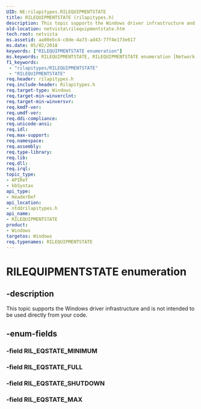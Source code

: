 ```yaml
---
UID: NE:rilapitypes.RILEQUIPMENTSTATE
title: RILEQUIPMENTSTATE (rilapitypes.h)
description: This topic supports the Windows driver infrastructure and is not intended to be used directly from your code.
old-location: netvista\rilequipmentstate.htm
tech.root: netvista
ms.assetid: aa00ebc4-c8de-4a73-ad43-77f4e173e617
ms.date: 05/02/2018
keywords: ["RILEQUIPMENTSTATE enumeration"]
ms.keywords: RILEQUIPMENTSTATE, RILEQUIPMENTSTATE enumeration [Network Drivers Starting with Windows Vista], RIL_EQSTATE_FULL, RIL_EQSTATE_MAX, RIL_EQSTATE_SHUTDOWN, netvista.rilequipmentstate, ntddrilapitypes/RILEQUIPMENTSTATE, ntddrilapitypes/RIL_EQSTATE_FULL, ntddrilapitypes/RIL_EQSTATE_MAX, ntddrilapitypes/RIL_EQSTATE_SHUTDOWN
f1_keywords:
 - "rilapitypes/RILEQUIPMENTSTATE"
 - "RILEQUIPMENTSTATE"
req.header: rilapitypes.h
req.include-header: Rilapitypes.h
req.target-type: Windows
req.target-min-winverclnt: 
req.target-min-winversvr: 
req.kmdf-ver: 
req.umdf-ver: 
req.ddi-compliance: 
req.unicode-ansi: 
req.idl: 
req.max-support: 
req.namespace: 
req.assembly: 
req.type-library: 
req.lib: 
req.dll: 
req.irql: 
topic_type:
- APIRef
- kbSyntax
api_type:
- HeaderDef
api_location:
- ntddrilapitypes.h
api_name:
- RILEQUIPMENTSTATE
product:
- Windows
targetos: Windows
req.typenames: RILEQUIPMENTSTATE
---
```


# RILEQUIPMENTSTATE enumeration


## -description


This topic supports the Windows driver infrastructure and is not intended to be used directly from your code.


## -enum-fields




### -field RIL_EQSTATE_MINIMUM


### -field RIL_EQSTATE_FULL


### -field RIL_EQSTATE_SHUTDOWN


### -field RIL_EQSTATE_MAX

